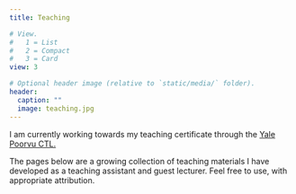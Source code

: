 ```yaml
---
title: Teaching

# View.
#   1 = List
#   2 = Compact
#   3 = Card
view: 3

# Optional header image (relative to `static/media/` folder).
header: 
  caption: ""
  image: teaching.jpg
---
```

I am currently working towards my teaching certificate through the [Yale Poorvu CTL.](https://poorvucenter.yale.edu/certificate-college-teaching-preparation)

The pages below are a growing collection of teaching materials I have developed as a teaching assistant and guest lecturer. Feel free to use, with appropriate attribution.
